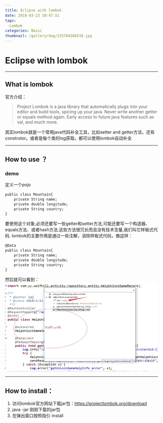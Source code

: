 ```yaml
---
title: Eclipse with lombok
date: 2018-03-23 10:47:51
tags:
 -Lombok
categories: Basic
thumbnail: /gallery/dog/155784288518.jpg
---
```


# Eclipse with lombok

-----------------
## What is lombok
 官方介绍：
 > Project Lombok is a java library that automatically plugs into your editor and build tools, spicing up your java.
Never write another getter or equals method again. Early access to future java features such as val, and much more.

其实lombok就是一个常用java代码补全工具，比如setter and getter方法，还有construtor。或者是每个类的log获取。都可以使用lombok自动补全

--------------
## How to use ？

### demo
定义一个pojo
```
public class Mountain{
    private String name;
    private double longitude;
    private String country;
}
```
要使用这个对象,必须还要写一些getter和setter方法,可能还要写一个构造器、equals方法、或者hash方法.这些方法很冗长而且没有技术含量,我们叫它样板式代码.
   lombok的主要作用是通过一些注解，消除样板式代码，像这样：
```
@Data
public class Mountain{
    private String name;
    private double longitude;
    private String country;
}
```
然后就可以看到：
![lombok图片](https://raw.githubusercontent.com/apollochen123/image/master/lombok.jpg)

---------------------
## How to install：
1. 访问lombok官方网站下载jar包：https://projectlombok.org/download
2. java -jar 刚刚下载的jar包
3. 在弹出窗口按照指引 install
